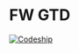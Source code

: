 # FW GTD
[![Codeship](https://img.shields.io/codeship/a9667e80-175f-0135-b497-7aed07f4c9b9.svg)](https://app.codeship.com/projects/218533)